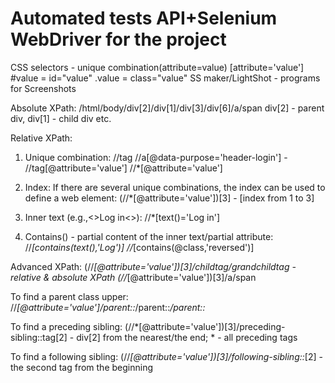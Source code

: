 # Automated tests API+Selenium WebDriver for the project

CSS selectors - unique combination(attribute=value)
    [attribute='value']
    #value = id="value"
    .value = class="value"
    SS maker/LightShot - programs for Screenshots


Absolute XPath:
/html/body/div[2]/div[1]/div[3]/div[6]/a/span
div[2] - parent div, div[1] - child div etc.

Relative XPath:
1. Unique combination:
//tag
//a[@data-purpose='header-login'] - //tag[@attribute='value']
//*[@attribute='value']

2. Index:
If there are several unique combinations, the index can be used to define a web element:
(//*[@attribute='value'])[3] - [index from 1 to 3]

3. Inner text (e.g.,<>Log in<>):
//*[text()='Log in']

4. Contains() - partial content of the inner text/partial attribute:
//*[contains(text(),'Log')]
//*[contains(@class,'reversed')]


Advanced XPath:
(//*[@attribute='value'])[3]/childtag/grandchildtag - relative & absolute XPath
(//*[@attribute='value'])[3]/a/span

To find a parent class upper:
//*[@attribute='value']/parent::*/parent::*/parent::*

To find a preceding sibling:
(//*[@attribute='value'])[3]/preceding-sibling::tag[2] - div[2] from the nearest/the end; * - all preceding tags

To find a following sibling:
(//*[@attribute='value'])[3]/following-sibling::*[2] - the second tag from the beginning


